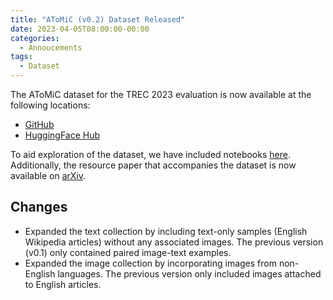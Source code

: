 ```yaml
---
title: "AToMiC (v0.2) Dataset Released"
date: 2023-04-05T08:00:00-00:00
categories:
  - Annoucements
tags:
  - Dataset
---
```


The AToMiC dataset for the TREC 2023 evaluation is now available at the following locations:
- [GitHub](https://github.com/TREC-AToMiC/AToMiC)
- [HuggingFace Hub](https://huggingface.co/TREC-AToMiC)

To aid exploration of the dataset, we have included notebooks [here](https://github.com/TREC-AToMiC/AToMiC/tree/main/notebooks).
Additionally, the resource paper that accompanies the dataset is now available on [arXiv](https://arxiv.org/abs/2304.01961).

## Changes
- Expanded the text collection by including text-only samples (English Wikipedia articles) without any associated images. The previous version (v0.1) only contained paired image-text examples.
- Expanded the image collection by incorporating images from non-English languages. The previous version only included images attached to English articles.

